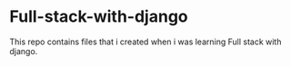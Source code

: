 # Full-stack-with-django

This repo contains files that i created when i was learning Full stack with django.
<!-- 
from django.db import connec
tion
>>> c = connection.cursor(
...
... ) -->